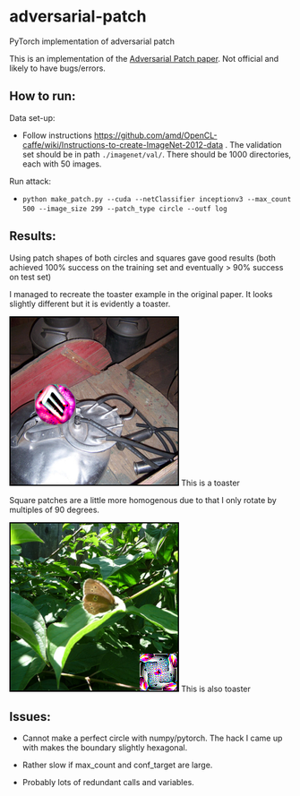 # adversarial-patch
PyTorch implementation of adversarial patch 

This is an implementation of the <a href="https://arxiv.org/pdf/1712.09665.pdf">Adversarial Patch paper</a>. Not official and likely to have bugs/errors.

## How to run:

Data set-up:

 - Follow instructions https://github.com/amd/OpenCL-caffe/wiki/Instructions-to-create-ImageNet-2012-data . The validation set should be in path `./imagenet/val/`. There should be 1000 directories, each with 50 images.
 
Run attack:

- `python make_patch.py --cuda --netClassifier inceptionv3 --max_count 500 --image_size 299 --patch_type circle --outf log`

## Results:

Using patch shapes of both circles and squares gave good results (both achieved 100% success on the training set and eventually > 90% success on test set)

I managed to recreate the toaster example in the original paper. It looks slightly different but it is evidently a toaster.

![Alt text](1981_859_adversarial.png?raw=true "") This is a toaster

Square patches are a little more homogenous due to that I only rotate by multiples of 90 degrees.

![Alt text](1978_859_adversarial.png?raw=true "") This is also toaster

## Issues:

- Cannot make a perfect circle with numpy/pytorch. The hack I came up with makes the boundary slightly hexagonal.

- Rather slow if max_count and conf_target are large.

- Probably lots of redundant calls and variables.


